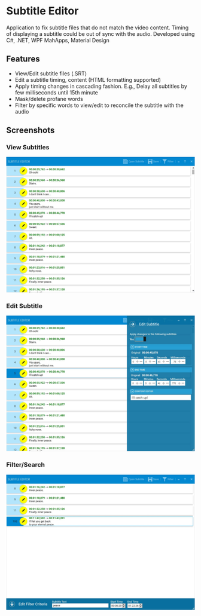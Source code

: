 # Subtitle Editor
Application to fix subtitle files that do not match the video content. Timing of displaying a subtitle could be out of sync with the audio. 
Developed using C#, .NET, WPF MahApps, Material Design

## Features
- View/Edit subtitle files (.SRT)
- Edit a subtitle timing, content (HTML formatting supported) 
- Apply timing changes in cascading fashion. E.g., Delay all subtitles by few milliseconds until 15th minute
- Mask/delete profane words
- Filter by specific words to view/edit to reconcile the subtitle with the audio

## Screenshots

### View Subtitles
![View Subtitles](https://github.com/pkarthick/SubtitleEditor/blob/main/Screenshots/Overview.jpg)

### Edit Subtitle
![Edit Subtitle](https://github.com/pkarthick/SubtitleEditor/blob/main/Screenshots/Editing.jpg)

### Filter/Search 
![Edit Subtitle](https://github.com/pkarthick/SubtitleEditor/blob/main/Screenshots/FilterPanel.jpg)
